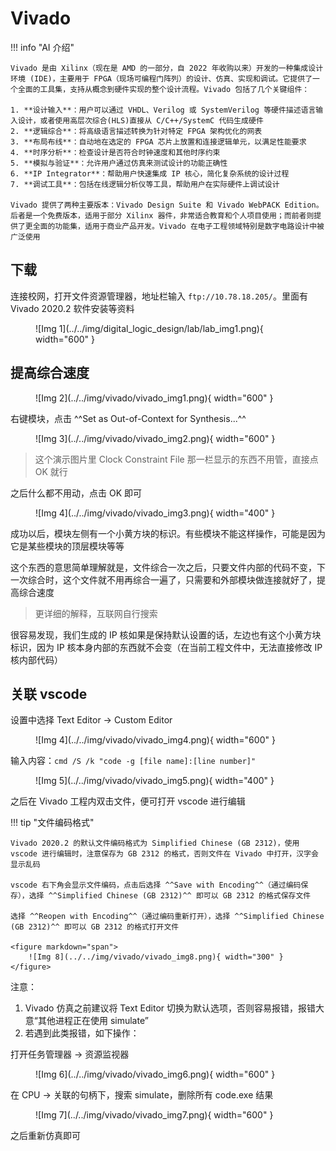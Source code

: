 # Vivado

!!! info "AI 介绍"

    Vivado 是由 Xilinx（现在是 AMD 的一部分，自 2022 年收购以来）开发的一种集成设计环境 (IDE)，主要用于 FPGA（现场可编程门阵列）的设计、仿真、实现和调试。它提供了一个全面的工具集，支持从概念到硬件实现的整个设计流程。Vivado 包括了几个关键组件：
    
    1. **设计输入**：用户可以通过 VHDL、Verilog 或 SystemVerilog 等硬件描述语言输入设计，或者使用高层次综合(HLS)直接从 C/C++/SystemC 代码生成硬件
    2. **逻辑综合**：将高级语言描述转换为针对特定 FPGA 架构优化的网表
    3. **布局布线**：自动地在选定的 FPGA 芯片上放置和连接逻辑单元，以满足性能要求
    4. **时序分析**：检查设计是否符合时钟速度和其他时序约束
    5. **模拟与验证**：允许用户通过仿真来测试设计的功能正确性
    6. **IP Integrator**：帮助用户快速集成 IP 核心，简化复杂系统的设计过程
    7. **调试工具**：包括在线逻辑分析仪等工具，帮助用户在实际硬件上调试设计
    
    Vivado 提供了两种主要版本：Vivado Design Suite 和 Vivado WebPACK Edition。后者是一个免费版本，适用于部分 Xilinx 器件，非常适合教育和个人项目使用；而前者则提供了更全面的功能集，适用于商业产品开发。Vivado 在电子工程领域特别是数字电路设计中被广泛使用

## 下载

连接校网，打开文件资源管理器，地址栏输入 `ftp://10.78.18.205/`。里面有 Vivado 2020.2 软件安装等资料

<figure markdown="span">
    ![Img 1](../../img/digital_logic_design/lab/lab_img1.png){ width="600" }
</figure>

## 提高综合速度

<figure markdown="span">
    ![Img 2](../../img/vivado/vivado_img1.png){ width="600" }
</figure>

右键模块，点击 ^^Set as Out-of-Context for Synthesis...^^

<figure markdown="span">
    ![Img 3](../../img/vivado/vivado_img2.png){ width="600" }
</figure>

> 这个演示图片里 Clock Constraint File 那一栏显示的东西不用管，直接点 OK 就行

之后什么都不用动，点击 OK 即可

<figure markdown="span">
    ![Img 4](../../img/vivado/vivado_img3.png){ width="400" }
</figure>

成功以后，模块左侧有一个小黄方块的标识。有些模块不能这样操作，可能是因为它是某些模块的顶层模块等等

这个东西的意思简单理解就是，文件综合一次之后，只要文件内部的代码不变，下一次综合时，这个文件就不用再综合一遍了，只需要和外部模块做连接就好了，提高综合速度

> 更详细的解释，互联网自行搜索

很容易发现，我们生成的 IP 核如果是保持默认设置的话，左边也有这个小黄方块标识，因为 IP 核本身内部的东西就不会变（在当前工程文件中，无法直接修改 IP 核内部代码）

## 关联 vscode

设置中选择 Text Editor -> Custom Editor

<figure markdown="span">
    ![Img 4](../../img/vivado/vivado_img4.png){ width="600" }
</figure>

输入内容：`cmd /S /k "code -g [file name]:[line number]"`

<figure markdown="span">
    ![Img 5](../../img/vivado/vivado_img5.png){ width="400" }
</figure>

之后在 Vivado 工程内双击文件，便可打开 vscode 进行编辑

!!! tip "文件编码格式"

    Vivado 2020.2 的默认文件编码格式为 Simplified Chinese (GB 2312)，使用 vscode 进行编辑时，注意保存为 GB 2312 的格式，否则文件在 Vivado 中打开，汉字会显示乱码

    vscode 右下角会显示文件编码，点击后选择 ^^Save with Encoding^^（通过编码保存），选择 ^^Simplified Chinese (GB 2312)^^ 即可以 GB 2312 的格式保存文件

    选择 ^^Reopen with Encoding^^（通过编码重新打开），选择 ^^Simplified Chinese (GB 2312)^^ 即可以 GB 2312 的格式打开文件

    <figure markdown="span">
        ![Img 8](../../img/vivado/vivado_img8.png){ width="300" }
    </figure>

注意：

1. Vivado 仿真之前建议将 Text Editor 切换为默认选项，否则容易报错，报错大意“其他进程正在使用 simulate”
2. 若遇到此类报错，如下操作：

打开任务管理器 -> 资源监视器

<figure markdown="span">
    ![Img 6](../../img/vivado/vivado_img6.png){ width="600" }
</figure>

在 CPU -> 关联的句柄下，搜索 simulate，删除所有 code.exe 结果

<figure markdown="span">
    ![Img 7](../../img/vivado/vivado_img7.png){ width="600" }
</figure>

之后重新仿真即可